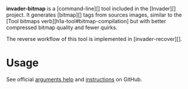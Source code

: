 **invader-bitmap** is a [command-line][] tool included in the [Invader][] project. It generates [bitmap][] tags from sources images, similar to the [Tool bitmaps verb][h1a-tool#bitmap-compilation] but with better compressed bitmap quality and fewer quirks.

The reverse workflow of this tool is implemented in [invader-recover][].

# Usage
See official [arguments help][docs] and [instructions][docs2] on GitHub.

[docs]: https://github.com/SnowyMouse/invader#invader-bitmap
[docs2]: https://github.com/SnowyMouse/invader/wiki/Creating-a-bitmap
